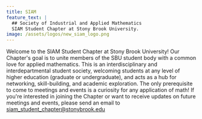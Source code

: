 ```yaml
---
title: SIAM
feature_text: |
  ## Society of Industrial and Applied Mathematics
  SIAM Student Chapter at Stony Brook University.
image: /assets/logos/new_siam_logo.png
---
```


Welcome to the SIAM Student Chapter at Stony Brook University! Our Chapter's goal is to unite members of the SBU student body with a common love for applied mathematics. This is an interdisciplinary and interdepartmental student society, welcoming students at any level of higher education (graduate or undergraduate), and acts as a hub for networking, skill-building, and academic exploration. The only prerequisite to come to meetings and events is a curiosity for any application of math! If you're interested in joining the Chapter or want to receive updates on future meetings and events, please send an email to siam_student_chapter@stonybrook.edu
